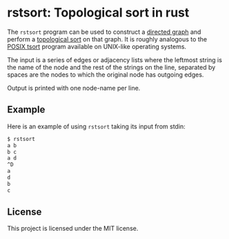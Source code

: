 # rstsort: Topological sort in rust

The `rstsort` program can be used to construct a
[directed graph](https://en.wikipedia.org/wiki/Directed_graph)
and perform a
[topological sort](https://en.wikipedia.org/wiki/Topological_sorting)
on that graph. It is roughly analogous to the
[POSIX tsort](https://en.wikipedia.org/wiki/Tsort)
program available on UNIX-like operating systems.

The input is a series of edges or adjacency lists where the leftmost string is
the name of the node and the rest of the strings on the line, separated by
spaces are the nodes to which the original node has outgoing edges.

Output is printed with one node-name per line.

## Example

Here is an example of using `rstsort` taking its input from stdin:

```sh
$ rstsort
a b
b c
a d
^D
a
d
b
c
```

## License

This project is licensed under the MIT license.
